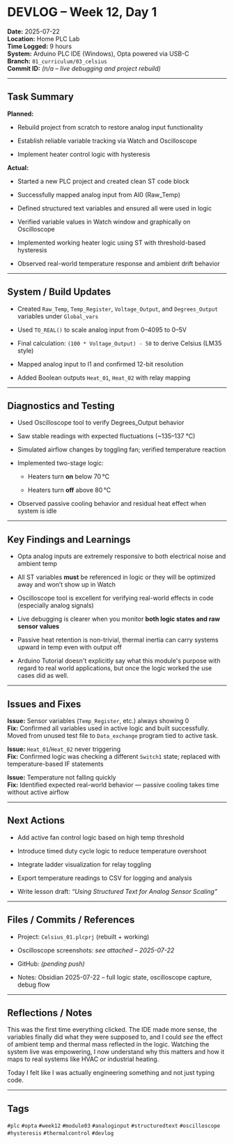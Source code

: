 # DEVLOG – Week 12, Day 1

**Date:** 2025-07-22  
**Location:** Home PLC Lab  
**Time Logged:** 9 hours  
**System:** Arduino PLC IDE (Windows), Opta powered via USB-C  
**Branch:** `01_curriculum/03_celsius`  
**Commit ID:** _(n/a – live debugging and project rebuild)_

---

## Task Summary

**Planned:**

- Rebuild project from scratch to restore analog input functionality
    
- Establish reliable variable tracking via Watch and Oscilloscope
    
- Implement heater control logic with hysteresis
    

**Actual:**

- Started a new PLC project and created clean ST code block
    
- Successfully mapped analog input from AI0 (Raw_Temp)
    
- Defined structured text variables and ensured all were used in logic
    
- Verified variable values in Watch window and graphically on Oscilloscope
    
- Implemented working heater logic using ST with threshold-based hysteresis
    
- Observed real-world temperature response and ambient drift behavior
    

---

## System / Build Updates

- Created `Raw_Temp`, `Temp_Register`, `Voltage_Output`, and `Degrees_Output` variables under `Global_vars`
    
- Used `TO_REAL()` to scale analog input from 0–4095 to 0–5V
    
- Final calculation: `(100 * Voltage_Output) - 50` to derive Celsius (LM35 style)
    
- Mapped analog input to I1 and confirmed 12-bit resolution
    
- Added Boolean outputs `Heat_01`, `Heat_02` with relay mapping
    

---

## Diagnostics and Testing

- Used Oscilloscope tool to verify Degrees_Output behavior
    
- Saw stable readings with expected fluctuations (~135–137 °C)
    
- Simulated airflow changes by toggling fan; verified temperature reaction
    
- Implemented two-stage logic:
    
    - Heaters turn **on** below 70 °C
        
    - Heaters turn **off** above 80 °C
        
- Observed passive cooling behavior and residual heat effect when system is idle
    

---

## Key Findings and Learnings

- Opta analog inputs are extremely responsive to both electrical noise and ambient temp
    
- All ST variables **must** be referenced in logic or they will be optimized away and won’t show up in Watch
    
- Oscilloscope tool is excellent for verifying real-world effects in code (especially analog signals)
    
- Live debugging is clearer when you monitor **both logic states and raw sensor values**
    
- Passive heat retention is non-trivial, thermal inertia can carry systems upward in temp even with output off

- Arduino Tutorial doesn't explicitly say what this module's purpose with regard to real world applications, but once the logic worked the use cases did as well.

---

## Issues and Fixes

**Issue:** Sensor variables (`Temp_Register`, etc.) always showing 0  
**Fix:** Confirmed all variables used in active logic and built successfully. Moved from unused test file to `Data_exchange` program tied to active task.

**Issue:** `Heat_01`/`Heat_02` never triggering  
**Fix:** Confirmed logic was checking a different `Switch1` state; replaced with temperature-based IF statements

**Issue:** Temperature not falling quickly  
**Fix:** Identified expected real-world behavior — passive cooling takes time without active airflow

---

## Next Actions

- Add active fan control logic based on high temp threshold
    
- Introduce timed duty cycle logic to reduce temperature overshoot
    
- Integrate ladder visualization for relay toggling
    
- Export temperature readings to CSV for logging and analysis
    
- Write lesson draft: _“Using Structured Text for Analog Sensor Scaling”_
    

---

## Files / Commits / References

- Project: `Celsius_01.plcprj` (rebuilt + working)
    
- Oscilloscope screenshots: _see attached – 2025-07-22_
    
- GitHub: _(pending push)_
    
- Notes: Obsidian 2025-07-22 – full logic state, oscilloscope capture, debug flow
    

---

## Reflections / Notes

This was the first time everything clicked. The IDE made more sense, the variables finally did what they were supposed to, and I could _see_ the effect of ambient temp and thermal mass reflected in the logic. Watching the system live was empowering, I now understand why this matters and how it maps to real systems like HVAC or industrial heating.

Today I felt like I was actually engineering something and not just typing code.

---

## Tags

`#plc` `#opta` `#week12` `#module03` `#analoginput` `#structuredtext` `#oscilloscope` `#hysteresis` `#thermalcontrol` `#devlog`
